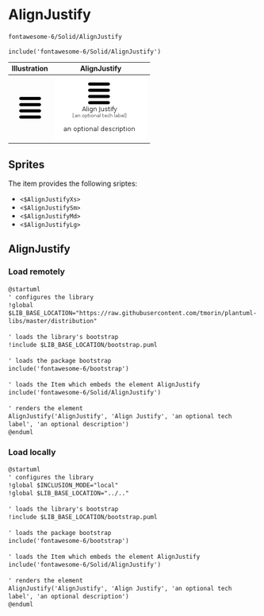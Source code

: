 # AlignJustify


```text
fontawesome-6/Solid/AlignJustify
```

```text
include('fontawesome-6/Solid/AlignJustify')
```



| Illustration | AlignJustify |
| :---: | :---: |
| ![illustration for Illustration](../../fontawesome-6/Solid/AlignJustify.png) | ![illustration for AlignJustify](../../fontawesome-6/Solid/AlignJustify.Local.png) |



## Sprites
The item provides the following sriptes:

- `<$AlignJustifyXs>`
- `<$AlignJustifySm>`
- `<$AlignJustifyMd>`
- `<$AlignJustifyLg>`





## AlignJustify

### Load remotely
```plantuml
@startuml
' configures the library
!global $LIB_BASE_LOCATION="https://raw.githubusercontent.com/tmorin/plantuml-libs/master/distribution"

' loads the library's bootstrap
!include $LIB_BASE_LOCATION/bootstrap.puml

' loads the package bootstrap
include('fontawesome-6/bootstrap')

' loads the Item which embeds the element AlignJustify
include('fontawesome-6/Solid/AlignJustify')

' renders the element
AlignJustify('AlignJustify', 'Align Justify', 'an optional tech label', 'an optional description')
@enduml
```

### Load locally
```plantuml
@startuml
' configures the library
!global $INCLUSION_MODE="local"
!global $LIB_BASE_LOCATION="../.."

' loads the library's bootstrap
!include $LIB_BASE_LOCATION/bootstrap.puml

' loads the package bootstrap
include('fontawesome-6/bootstrap')

' loads the Item which embeds the element AlignJustify
include('fontawesome-6/Solid/AlignJustify')

' renders the element
AlignJustify('AlignJustify', 'Align Justify', 'an optional tech label', 'an optional description')
@enduml
```


